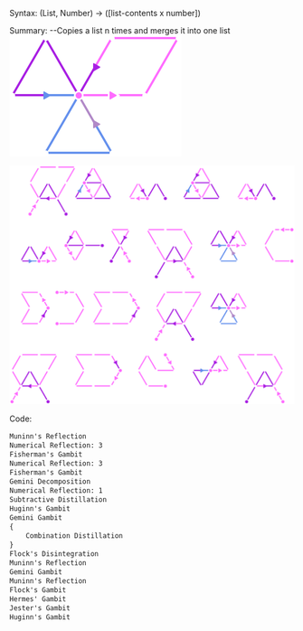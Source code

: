Syntax:
(List, Number) -> (\[list-contents x number])

Summary:
\--Copies a list n times and merges it into one list
![Unroll Loop logo](Images/Unroll%20Loop%20logo.png)

![Unroll Loop](Images/Unroll%20Loop.png)

Code:
```
Muninn's Reflection
Numerical Reflection: 3
Fisherman's Gambit
Numerical Reflection: 3
Fisherman's Gambit
Gemini Decomposition
Numerical Reflection: 1
Subtractive Distillation
Huginn's Gambit
Gemini Gambit
{
	Combination Distillation
}
Flock's Disintegration
Muninn's Reflection
Gemini Gambit
Muninn's Reflection
Flock's Gambit
Hermes' Gambit
Jester's Gambit
Huginn's Gambit
```